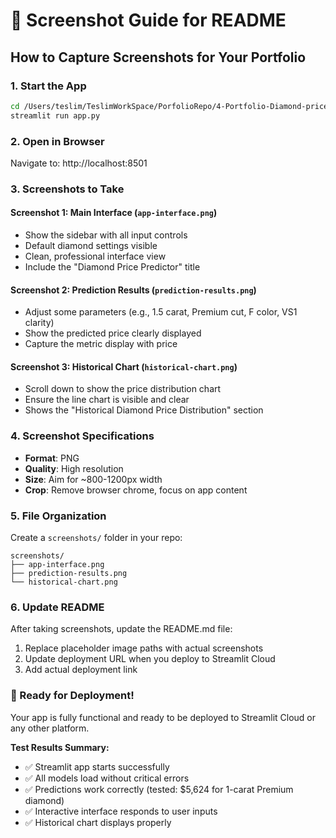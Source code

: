 # 📸 Screenshot Guide for README

## How to Capture Screenshots for Your Portfolio

### 1. Start the App
```bash
cd /Users/teslim/TeslimWorkSpace/PorfolioRepo/4-Portfolio-Diamond-price-predictor
streamlit run app.py
```

### 2. Open in Browser
Navigate to: http://localhost:8501

### 3. Screenshots to Take

#### Screenshot 1: Main Interface (`app-interface.png`)
- Show the sidebar with all input controls
- Default diamond settings visible
- Clean, professional interface view
- Include the "Diamond Price Predictor" title

#### Screenshot 2: Prediction Results (`prediction-results.png`)
- Adjust some parameters (e.g., 1.5 carat, Premium cut, F color, VS1 clarity)
- Show the predicted price clearly displayed
- Capture the metric display with price

#### Screenshot 3: Historical Chart (`historical-chart.png`)
- Scroll down to show the price distribution chart
- Ensure the line chart is visible and clear
- Shows the "Historical Diamond Price Distribution" section

### 4. Screenshot Specifications
- **Format**: PNG
- **Quality**: High resolution
- **Size**: Aim for ~800-1200px width
- **Crop**: Remove browser chrome, focus on app content

### 5. File Organization
Create a `screenshots/` folder in your repo:
```
screenshots/
├── app-interface.png
├── prediction-results.png
└── historical-chart.png
```

### 6. Update README
After taking screenshots, update the README.md file:
1. Replace placeholder image paths with actual screenshots
2. Update deployment URL when you deploy to Streamlit Cloud
3. Add actual deployment link

### 🚀 Ready for Deployment!
Your app is fully functional and ready to be deployed to Streamlit Cloud or any other platform.

**Test Results Summary:**
- ✅ Streamlit app starts successfully
- ✅ All models load without critical errors  
- ✅ Predictions work correctly (tested: $5,624 for 1-carat Premium diamond)
- ✅ Interactive interface responds to user inputs
- ✅ Historical chart displays properly
